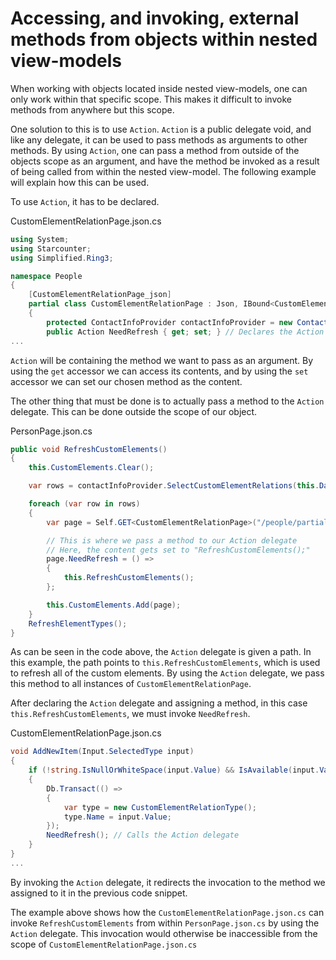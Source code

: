 # Accessing, and invoking, external methods from objects within nested view-models

When working with objects located inside nested view-models, one can only work within that specific scope. This makes it difficult to invoke methods from anywhere but this scope.

One solution to this is to use `Action`. `Action` is a public delegate void, and like any delegate, it can be used to pass methods as arguments to other methods. By using `Action`, one can pass a method from outside of the objects scope as an argument, and have the method be invoked as a result of being called from within the nested view-model. The following example will explain how this can be used.

To use `Action`, it has to be declared.

<div class="code-name">CustomElementRelationPage.json.cs</div>

```cs
using System;
using Starcounter;
using Simplified.Ring3;

namespace People
{
    [CustomElementRelationPage_json]
    partial class CustomElementRelationPage : Json, IBound<CustomElementRelation>
    {
        protected ContactInfoProvider contactInfoProvider = new ContactInfoProvider();
        public Action NeedRefresh { get; set; } // Declares the Action delegate
...
```

`Action` will be containing the method we want to pass as an argument. By using the `get` accessor we can access its contents, and by using the `set` accessor we can set our chosen method as the content.

The other thing that must be done is to actually pass a method to the `Action` delegate. This can be done outside the scope of our object.

<div class="code-name">PersonPage.json.cs</div>

```cs
public void RefreshCustomElements()
{
    this.CustomElements.Clear();

    var rows = contactInfoProvider.SelectCustomElementRelations(this.Data);

    foreach (var row in rows)
    {
        var page = Self.GET<CustomElementRelationPage>("/people/partials/custom-element-relations/" + row.Key);

        // This is where we pass a method to our Action delegate
        // Here, the content gets set to "RefreshCustomElements();"
        page.NeedRefresh = () =>
        {
            this.RefreshCustomElements();
        };

        this.CustomElements.Add(page);
    }
    RefreshElementTypes();
}
```

As can be seen in the code above, the `Action` delegate is given a path.
In this example, the path points to `this.RefreshCustomElements`, which is used to refresh all of the custom elements. By using the `Action` delegate, we pass this method to all instances of `CustomElementRelationPage`.

After declaring the `Action` delegate and assigning a method, in this case `this.RefreshCustomElements`, we must invoke `NeedRefresh`.

<div class="code-name">CustomElementRelationPage.json.cs</div>

```cs
void AddNewItem(Input.SelectedType input)
{
    if (!string.IsNullOrWhiteSpace(input.Value) && IsAvailable(input.Value))
    {
        Db.Transact(() =>
        {
            var type = new CustomElementRelationType();
            type.Name = input.Value;
        });
        NeedRefresh(); // Calls the Action delegate
    }
}
...
```

By invoking the `Action` delegate, it redirects the invocation to the method we assigned to it in the previous code snippet.

The example above shows how the `CustomElementRelationPage.json.cs` can invoke `RefreshCustomElements` from within `PersonPage.json.cs` by using the `Action` delegate. This invocation would otherwise be inaccessible from the scope of `CustomElementRelationPage.json.cs`
